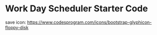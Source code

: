 # Work Day Scheduler Starter Code


save icon: https://www.codesprogram.com/icons/bootstrap-glyphicon-floppy-disk